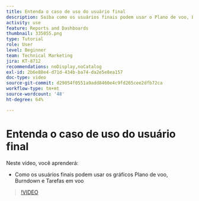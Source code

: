 ```yaml
---
title: Entenda o caso de uso do usuário final
description: Saiba como os usuários finais podem usar o Plano de voo, Burndown e Tarefas em gráficos de voo, em [!UICONTROL Analítica aprimorada].
activity: use
feature: Reports and Dashboards
thumbnail: 335055.png
type: Tutorial
role: User
level: Beginner
team: Technical Marketing
jira: KT-8712
recommendations: noDisplay,noCatalog
exl-id: 2b6e88e4-d71d-434b-ba74-da2e5e8ea157
doc-type: video
source-git-commit: d29054f0551a9add8460e4c9fd265cee2dfb72ca
workflow-type: tm+mt
source-wordcount: '48'
ht-degree: 64%

---
```


# Entenda o caso de uso do usuário final

Neste vídeo, você aprenderá:

* Como os usuários finais podem usar os gráficos Plano de voo, Burndown e Tarefas em voo

>[!VIDEO](https://video.tv.adobe.com/v/335055/?quality=12&learn=on)

